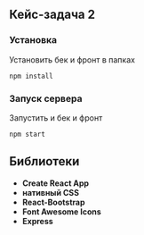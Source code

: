 ## Кейс-задача 2

### Установка

Установить бек и фронт в папках

```
npm install
```

### Запуск сервера

Запустить и бек и фронт

```
npm start
```

## Библиотеки

- **Create React App**
- **нативный CSS**
- **React-Bootstrap**
- **Font Awesome Icons**
- **Express**
